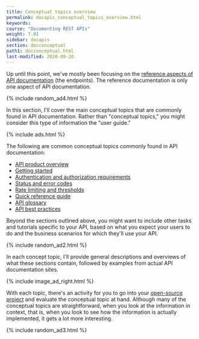 ```yaml
---
title: Conceptual topics overview
permalink: docapis_conceptual_topics_overview.html
keywords:
course: "Documenting REST APIs"
weight: 7.01
sidebar: docapis
section: docconceptual
path1: docconceptual.html
last-modified: 2020-09-20
---
```


Up until this point, we've mostly been focusing on the [reference aspects of API documentation](docendpoints.html) (the endpoints). The reference documentation is only one aspect of API documentation.

{% include random_ad4.html %}

In this section, I'll cover the main conceptual topics that are commonly found in API documentation. Rather than "conceptual topics," you might consider this type of information the "user guide."

{% include ads.html %}

The following are common conceptual topics commonly found in API documentation:

* [API product overview](docapis_doc_overview.html)
* [Getting started](docapis_doc_getting_started_section.html)
* [Authentication and authorization requirements](docapis_more_about_authorization.html)
* [Status and error codes](docapis_doc_status_codes.html)
* [Rate limiting and thresholds](docapis_rate_limiting_and_thresholds.html)
* [Quick reference guide](docapis_doc_quick_reference.html)
* [API glossary](docapis_glossary_section.html)
* [API best practices](docapis_best_practices_with_api.html)

Beyond the sections outlined above, you might want to include other tasks and tutorials specific to your API, based on what you expect your users to do and the business scenarios for which they'll use your API.

{% include random_ad2.html %}

In each concept topic, I'll provide general descriptions and overviews of what these sections contain, followed by examples from actual API documentation sites.

{% include image_ad_right.html %}

With each topic, there's an activity for you to go into your [open-source project](docapis_find_open_source_project.html) and evaluate the conceptual topic at hand. Although many of the conceptual topics are straightforward, when you look at the information in context, that is, when you look to see how the information is actually implemented, it gets a lot more interesting.

{% include random_ad3.html %}
